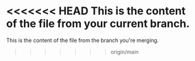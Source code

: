 <<<<<<< HEAD
This is the content of the file from your current branch.
=======
This is the content of the file from the branch you're merging.
>>>>>>> origin/main
